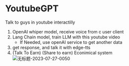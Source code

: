 # YoutubeGPT
Talk to guys in youtube interactilly


1. OpenAI whiper model, receive voice from c user client
2. Lang Chain model, train LLM with this youtube video
   * If Needed, use openAI service to get another data
3. get response, and talk it with edge-tts
4. (Talk To Earn) (Share to earn) Econimical system
![无标题-2023-07-27-0050](https://github.com/libaice/YoutubeGPT/assets/48044642/217d5c9b-3c03-438a-8248-0018b47f3672)
